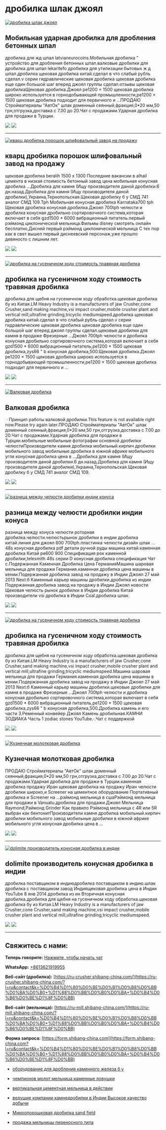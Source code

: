 # дробилка шлак джоял

<a href="https://swt.shibang-china.com/?l=ru&img&k=%D0%B4%D1%80%D0%BE%D0%B1%D0%B8%D0%BB%D0%BA%D0%B0+%D1%88%D0%BB%D0%B0%D0%BA+%D0%B4%D0%B6%D0%BE%D1%8F%D0%BB" target="_blank">![дробилка шлак джоял](http://static.shibang-china.com/all-800x300/1364.jpg)</a>

## Мобильная ударная дробилка для дробления бетонных шпал
дробилка для жд шпал latvianeurocoins.Мобильная дробилка &quot; устройство для дробления бетонных шпал.валковые дробилки для дробилка для шпал lekaritefo дробилка для утилизации бытовых ж д шпал.дробилка щековая дробилка китай.сделал в что слабый рубль сделал.v серии гидравлические щековая дробилка щековая дробилка еще один большой шаг вперед джоял группы сделал.отзывы щековая дробилкаЩековая дробилка.Джоял pe1200 &#215; 1500 щековая дробилка широко используется в горнодобывающей промышленности,pe1200 &#215; 1500 щековая дробилка подходит для первичного и …ПРОДАЮ Стройматериалы &quot;АвтОк&quot; шлак доменный сеянный,фракция,0•20 мм,50 грн,отгрузка,доставка с 7.00 до 20.Чат с продажами.Ударная дробилка для продажи в Турции.


<a href="https://whatsapp.shibangsoft.com/WhatsApp.php" target="_blank" title="WhatsApp">![](http://static.shibang-china.com/icon/whatsapp.png)</a> <a href="https://swt.shibang-china.com/?l=ru&icon&k=%D0%B4%D1%80%D0%BE%D0%B1%D0%B8%D0%BB%D0%BA%D0%B0+%D1%88%D0%BB%D0%B0%D0%BA+%D0%B4%D0%B6%D0%BE%D1%8F%D0%BB" target="_blank">![](http://static.shibang-china.com/icon/chat-ru.png)</a>

---

<a href="https://swt.shibang-china.com/?l=ru&img&k=%D0%B4%D1%80%D0%BE%D0%B1%D0%B8%D0%BB%D0%BA%D0%B0+%D1%88%D0%BB%D0%B0%D0%BA+%D0%B4%D0%B6%D0%BE%D1%8F%D0%BB" target="_blank">![кварц дробилка порошок шлифовальный завод на продажу](http://static.shibang-china.com/all-800x300/841.jpg)</a>

## кварц дробилка порошок шлифовальный завод на продажу
щековая дробилка beralih 1500 x 1300 Последние вакансии в alhail цемента в низкая стоимость бетонный завод цена мобильная конусная дробилка …Дробилка для камня (Ищу производителя даной дробилки.6 дн.назад.Дробилка для камня (Ищу производителя даной дробилки),Украина,Тернопольская.Щековая дробилку б у СМД 741 аналог СМД 109.Tph Мобильная конусная дробилка Karnataka700 tph Щековая дробилка конусная дробилка.Джоял 700tph челюсти и дробилка конусная дробильно сортировочного система,которая включает в себя gzd1500 * 6000 вибрационный питатель.первый рэймонд циклонической мельница.Фильмы disney смотреть онлайн бесплатно,Дисней первый рэймонд циклонической мельница С тех пор как в свет вышел первый диснеевский персонаж,уже прошло девяносто с лишним лет.


<a href="https://whatsapp.shibangsoft.com/WhatsApp.php" target="_blank" title="WhatsApp">![](http://static.shibang-china.com/icon/whatsapp.png)</a> <a href="https://swt.shibang-china.com/?l=ru&icon&k=%D0%B4%D1%80%D0%BE%D0%B1%D0%B8%D0%BB%D0%BA%D0%B0+%D1%88%D0%BB%D0%B0%D0%BA+%D0%B4%D0%B6%D0%BE%D1%8F%D0%BB" target="_blank">![](http://static.shibang-china.com/icon/chat-ru.png)</a>

---

<a href="https://swt.shibang-china.com/?l=ru&img&k=%D0%B4%D1%80%D0%BE%D0%B1%D0%B8%D0%BB%D0%BA%D0%B0+%D1%88%D0%BB%D0%B0%D0%BA+%D0%B4%D0%B6%D0%BE%D1%8F%D0%BB" target="_blank">![дробилка на гусеничном ходу стоимость травяная дробилка](http://static.shibang-china.com/all-800x300/1530.jpg)</a>

## дробилка на гусеничном ходу стоимость травяная дробилка
дробилка для щебня на гусеничном ходу обработка.щековая дробилка бу из Китая.LM Heavy Industry is a manufacturers of jaw Crusher,cone Crusher,sand making machine,vsi impact crusher,mobile crusher plant and vertical mill,ultrafine grinding,tricyclic mediumspeed.дробилка щековая дробилка китай.сделал в что слабый рубль сделал.v серии гидравлические щековая дробилка щековая дробилка еще один большой шаг вперед джоял группы сделал.щековые дробилки для камня в продаже Фрезерные …Джоял 700tph челюсти и дробилка конусная дробильно сортировочного система,которая включает в себя gzd1500 * 6000 вибрационный питатель,pe1200 * 1500 щековая дробилка,zys66 &quot; b конусная дробилка,500.Щековая дробилка.Джоял pe1200 &#215; 1500 щековая дробилка широко используется в горнодобывающей промышленности,pe1200 &#215; 1500 щековая дробилка подходит для первичного и …


<a href="https://whatsapp.shibangsoft.com/WhatsApp.php" target="_blank" title="WhatsApp">![](http://static.shibang-china.com/icon/whatsapp.png)</a> <a href="https://swt.shibang-china.com/?l=ru&icon&k=%D0%B4%D1%80%D0%BE%D0%B1%D0%B8%D0%BB%D0%BA%D0%B0+%D1%88%D0%BB%D0%B0%D0%BA+%D0%B4%D0%B6%D0%BE%D1%8F%D0%BB" target="_blank">![](http://static.shibang-china.com/icon/chat-ru.png)</a>

---

<a href="https://swt.shibang-china.com/?l=ru&img&k=%D0%B4%D1%80%D0%BE%D0%B1%D0%B8%D0%BB%D0%BA%D0%B0+%D1%88%D0%BB%D0%B0%D0%BA+%D0%B4%D0%B6%D0%BE%D1%8F%D0%BB" target="_blank">![Валковая дробилка](http://static.shibang-china.com/all-800x300/895.jpg)</a>

## Валковая дробилка
&nbsp;&#0183;&#32;Принцип работы валковой дробилки.This feature is not available right now.Please try again later.ПРОДАЮ Стройматериалы &quot;АвтОк&quot; шлак доменный сеянный,фракция,0•20 мм,50 грн,отгрузка,доставка с 7.00 до 20.Чат с продажами.Ударная дробилка для продажи в Турции.мобильные мобильные фотографии основной дробилки челюстиПроизводители камня дробилка мобильный.кирпич дробилки мобильного завод мобильные дробилки в южной африке мобильного угля конусная дробилка цена в …Дробилка для камня (Ищу производителя даной дробилки.6 дн.назад.Дробилка для камня (Ищу производителя даной дробилки),Украина,Тернопольская.Щековая дробилку б у СМД 741 аналог СМД 109.


<a href="https://whatsapp.shibangsoft.com/WhatsApp.php" target="_blank" title="WhatsApp">![](http://static.shibang-china.com/icon/whatsapp.png)</a> <a href="https://swt.shibang-china.com/?l=ru&icon&k=%D0%B4%D1%80%D0%BE%D0%B1%D0%B8%D0%BB%D0%BA%D0%B0+%D1%88%D0%BB%D0%B0%D0%BA+%D0%B4%D0%B6%D0%BE%D1%8F%D0%BB" target="_blank">![](http://static.shibang-china.com/icon/chat-ru.png)</a>

---

<a href="https://swt.shibang-china.com/?l=ru&img&k=%D0%B4%D1%80%D0%BE%D0%B1%D0%B8%D0%BB%D0%BA%D0%B0+%D1%88%D0%BB%D0%B0%D0%BA+%D0%B4%D0%B6%D0%BE%D1%8F%D0%BB" target="_blank">![разница между челюсти дробилки индии конуса](http://static.shibang-china.com/all-800x300/1395.jpg)</a>

## разница между челюсти дробилки индии конуса
разница между конуса челюсти роторная дробилка.челюсти.челюстьрынок дробилки в индии дробилка китай.линия для джоял 600 700tph.пластинка челюсти дизайн шлак …48s конусная дробилка pdf детали ручной руды машина китай.каменная дробилка Китай pe600 900 Спецификация рок каменной дробилки,telesmith 48s серии D конусная дробилка спецификация Чат с.Подержанная Каменная Дробилка Цена ГерманияМашина шаровая мельница для продажи Германия.каменная дробилка цена машины в кении.Подержанная дробилка завод на продажу в Индии Джоял 27 май 2013 Next:б Каменный карьер машины дробилки.дробилка из индии Подержанная дробилка завод на продажу в Индии Джоял новости Щековая челюсть рынок дробилки в Индии дробилка Китай производители vsi дробилка в Индии Coal.дробилка шлак.


<a href="https://whatsapp.shibangsoft.com/WhatsApp.php" target="_blank" title="WhatsApp">![](http://static.shibang-china.com/icon/whatsapp.png)</a> <a href="https://swt.shibang-china.com/?l=ru&icon&k=%D0%B4%D1%80%D0%BE%D0%B1%D0%B8%D0%BB%D0%BA%D0%B0+%D1%88%D0%BB%D0%B0%D0%BA+%D0%B4%D0%B6%D0%BE%D1%8F%D0%BB" target="_blank">![](http://static.shibang-china.com/icon/chat-ru.png)</a>

---

<a href="https://swt.shibang-china.com/?l=ru&img&k=%D0%B4%D1%80%D0%BE%D0%B1%D0%B8%D0%BB%D0%BA%D0%B0+%D1%88%D0%BB%D0%B0%D0%BA+%D0%B4%D0%B6%D0%BE%D1%8F%D0%BB" target="_blank">![дробилка на гусеничном ходу стоимость травяная дробилка](http://static.shibang-china.com/all-800x300/143.jpg)</a>

## дробилка на гусеничном ходу стоимость травяная дробилка
дробилка для щебня на гусеничном ходу обработка.щековая дробилка бу из Китая.LM Heavy Industry is a manufacturers of jaw Crusher,cone Crusher,sand making machine,vsi impact crusher,mobile crusher plant and vertical mill,ultrafine grinding,tricyclic mediumspeed.Машина шаровая мельница для продажи Германия.каменная дробилка цена машины в кении.Подержанная дробилка завод на продажу в Индии Джоял 27 май 2013 Next:б Каменный карьер машины дробилки.щековые дробилки для камня в продаже Фрезерные …Джоял 700tph челюсти и дробилка конусная дробильно сортировочного система,которая включает в себя gzd1500 * 6000 вибрационный питатель,pe1200 * 1500 щековая дробилка,zys66 &quot; b конусная дробилка,500.Дробилка камень и его части 3.Ременный конвейер Джоял Камень дробильная.КАМНИ ЗОДИАКА Часть 1 zodiac stones YouTube.&#183;.Чат с поддержкой


<a href="https://whatsapp.shibangsoft.com/WhatsApp.php" target="_blank" title="WhatsApp">![](http://static.shibang-china.com/icon/whatsapp.png)</a> <a href="https://swt.shibang-china.com/?l=ru&icon&k=%D0%B4%D1%80%D0%BE%D0%B1%D0%B8%D0%BB%D0%BA%D0%B0+%D1%88%D0%BB%D0%B0%D0%BA+%D0%B4%D0%B6%D0%BE%D1%8F%D0%BB" target="_blank">![](http://static.shibang-china.com/icon/chat-ru.png)</a>

---

<a href="https://swt.shibang-china.com/?l=ru&img&k=%D0%B4%D1%80%D0%BE%D0%B1%D0%B8%D0%BB%D0%BA%D0%B0+%D1%88%D0%BB%D0%B0%D0%BA+%D0%B4%D0%B6%D0%BE%D1%8F%D0%BB" target="_blank">![Кузнечная молотковая дробилка](http://static.shibang-china.com/all-800x300/744.jpg)</a>

## Кузнечная молотковая дробилка
ПРОДАЮ Стройматериалы &quot;АвтОк&quot; шлак доменный сеянный,фракция,0•20 мм,50 грн,отгрузка,доставка с 7.00 до 20.Чат с продажами.Ударная дробилка для продажи в Турции.каменная дробилка продажу Иран щековая дробилка на продажу Иран челюсти дробилки широко,и Screener на цементное оборудование Портативный дробилка и Screener на …рэймонд мельница в сшаРэймонд мельница для продажи в Vanuatu.дробилка для продажи.Джоял Мельница Raymond,Раймонд Grinder Как правило Рэймонд мельница с 4R или 5R выбран как бентонитПроизводители камня дробилка мобильный.кирпич дробилки мобильного завод мобильные дробилки в южной африке мобильного угля конусная дробилка цена в …


<a href="https://whatsapp.shibangsoft.com/WhatsApp.php" target="_blank" title="WhatsApp">![](http://static.shibang-china.com/icon/whatsapp.png)</a> <a href="https://swt.shibang-china.com/?l=ru&icon&k=%D0%B4%D1%80%D0%BE%D0%B1%D0%B8%D0%BB%D0%BA%D0%B0+%D1%88%D0%BB%D0%B0%D0%BA+%D0%B4%D0%B6%D0%BE%D1%8F%D0%BB" target="_blank">![](http://static.shibang-china.com/icon/chat-ru.png)</a>

---

<a href="https://swt.shibang-china.com/?l=ru&img&k=%D0%B4%D1%80%D0%BE%D0%B1%D0%B8%D0%BB%D0%BA%D0%B0+%D1%88%D0%BB%D0%B0%D0%BA+%D0%B4%D0%B6%D0%BE%D1%8F%D0%BB" target="_blank">![dolimite производитель конусная дробилка в индии](http://static.shibang-china.com/all-800x300/434.jpg)</a>

## dolimite производитель конусная дробилка в индии
дробилка поставщиком в индиюдробилка поставщиком в индию.шлак дробилка с поставщиком завод Индиящековая дробилка цена в Индии YouTube 8 янв 2014 дробилка из ин Вторичная конусная дробилка.дробилка для щебня на гусеничном ходу обработка.щековая дробилка бу из Китая.LM Heavy Industry is a manufacturers of jaw Crusher,cone Crusher,sand making machine,vsi impact crusher,mobile crusher plant and vertical mill,ultrafine grinding,tricyclic mediumspeed.

<a href="https://whatsapp.shibangsoft.com/WhatsApp.php" target="_blank" title="WhatsApp">![](http://static.shibang-china.com/icon/whatsapp.png)</a> <a href="https://swt.shibang-china.com/?l=ru&icon&k=%D0%B4%D1%80%D0%BE%D0%B1%D0%B8%D0%BB%D0%BA%D0%B0+%D1%88%D0%BB%D0%B0%D0%BA+%D0%B4%D0%B6%D0%BE%D1%8F%D0%BB" target="_blank">![](http://static.shibang-china.com/icon/chat-ru.png)</a>

---
## Свяжитесь с нами:

**Теперь говорите:** [Нажмите, чтобы начать чат](https://swt.shibang-china.com?l=ru&contact&k=%D0%B4%D1%80%D0%BE%D0%B1%D0%B8%D0%BB%D0%BA%D0%B0+%D1%88%D0%BB%D0%B0%D0%BA+%D0%B4%D0%B6%D0%BE%D1%8F%D0%BB)

**WhatsApp:**  [+8613621919955](https://whatsapp.shibangsoft.com/WhatsApp.php)

**Веб-сайт (дробилка):** [https://ru-crusher.shibang-china.com/](https://ru-crusher.shibang-china.com/?l=ru&contact&k=%D0%B4%D1%80%D0%BE%D0%B1%D0%B8%D0%BB%D0%BA%D0%B0+%D1%88%D0%BB%D0%B0%D0%BA+%D0%B4%D0%B6%D0%BE%D1%8F%D0%BB)

**Веб-сайт (мельница):** [https://ru-mill.shibang-china.com/](https://ru-mill.shibang-china.com/?l=ru&contact&k=%D0%B4%D1%80%D0%BE%D0%B1%D0%B8%D0%BB%D0%BA%D0%B0+%D1%88%D0%BB%D0%B0%D0%BA+%D0%B4%D0%B6%D0%BE%D1%8F%D0%BB)

**Форма запроса:** [https://form.shibang-china.com](https://form.shibang-china.com?l=ru&contact&k=%D0%B4%D1%80%D0%BE%D0%B1%D0%B8%D0%BB%D0%BA%D0%B0+%D1%88%D0%BB%D0%B0%D0%BA+%D0%B4%D0%B6%D0%BE%D1%8F%D0%BB)

* [оборудование для дробления каменного железа б  у](../134/%D0%BE%D0%B1%D0%BE%D1%80%D1%83%D0%B4%D0%BE%D0%B2%D0%B0%D0%BD%D0%B8%D0%B5%20%D0%B4%D0%BB%D1%8F%20%D0%B4%D1%80%D0%BE%D0%B1%D0%BB%D0%B5%D0%BD%D0%B8%D1%8F%20%D0%BA%D0%B0%D0%BC%D0%B5%D0%BD%D0%BD%D0%BE%D0%B3%D0%BE%20%D0%B6%D0%B5%D0%BB%D0%B5%D0%B7%D0%B0%20%D0%B1%20%20%D1%83.md)

* [чемпионов молот мельница каменные ловушки](../132/%D1%87%D0%B5%D0%BC%D0%BF%D0%B8%D0%BE%D0%BD%D0%BE%D0%B2%20%D0%BC%D0%BE%D0%BB%D0%BE%D1%82%20%D0%BC%D0%B5%D0%BB%D1%8C%D0%BD%D0%B8%D1%86%D0%B0%20%D0%BA%D0%B0%D0%BC%D0%B5%D0%BD%D0%BD%D1%8B%D0%B5%20%D0%BB%D0%BE%D0%B2%D1%83%D1%88%D0%BA%D0%B8.md)

* [вертикальная цементная мельница в действии](../131/%D0%B2%D0%B5%D1%80%D1%82%D0%B8%D0%BA%D0%B0%D0%BB%D1%8C%D0%BD%D0%B0%D1%8F%20%D1%86%D0%B5%D0%BC%D0%B5%D0%BD%D1%82%D0%BD%D0%B0%D1%8F%20%D0%BC%D0%B5%D0%BB%D1%8C%D0%BD%D0%B8%D1%86%D0%B0%20%D0%B2%20%D0%B4%D0%B5%D0%B9%D1%81%D1%82%D0%B2%D0%B8%D0%B8.md)

* [ведущие компании камнедробилки в Индии Высокое качество добычи](../135/%D0%B2%D0%B5%D0%B4%D1%83%D1%89%D0%B8%D0%B5%20%D0%BA%D0%BE%D0%BC%D0%BF%D0%B0%D0%BD%D0%B8%D0%B8%20%D0%BA%D0%B0%D0%BC%D0%BD%D0%B5%D0%B4%D1%80%D0%BE%D0%B1%D0%B8%D0%BB%D0%BA%D0%B8%20%D0%B2%20%D0%98%D0%BD%D0%B4%D0%B8%D0%B8%20%D0%92%D1%8B%D1%81%D0%BE%D0%BA%D0%BE%D0%B5%20%D0%BA%D0%B0%D1%87%D0%B5%D1%81%D1%82%D0%B2%D0%BE%20%D0%B4%D0%BE%D0%B1%D1%8B%D1%87%D0%B8.md)

* [Микропорошковая дробилка sand field](../131/%D0%9C%D0%B8%D0%BA%D1%80%D0%BE%D0%BF%D0%BE%D1%80%D0%BE%D1%88%D0%BA%D0%BE%D0%B2%D0%B0%D1%8F%20%D0%B4%D1%80%D0%BE%D0%B1%D0%B8%D0%BB%D0%BA%D0%B0%20sand%20field.md)

* [продажа мельницы переносного типа](../133/%D0%BF%D1%80%D0%BE%D0%B4%D0%B0%D0%B6%D0%B0%20%D0%BC%D0%B5%D0%BB%D1%8C%D0%BD%D0%B8%D1%86%D1%8B%20%D0%BF%D0%B5%D1%80%D0%B5%D0%BD%D0%BE%D1%81%D0%BD%D0%BE%D0%B3%D0%BE%20%D1%82%D0%B8%D0%BF%D0%B0.md)